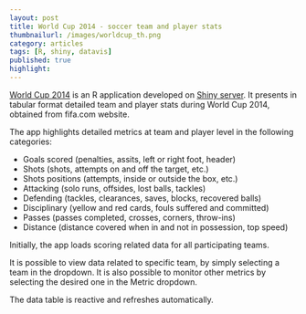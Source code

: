 ```yaml
---
layout: post
title: World Cup 2014 - soccer team and player stats
thumbnailurl: /images/worldcup_th.png
category: articles
tags: [R, shiny, datavis]
published: true
highlight: 
---
```


[World Cup 2014](/apps/worldcup2014/) is an R application developed on [Shiny server](http://www.shinyapps.io). It presents in tabular format detailed team and player stats during World Cup 2014, obtained from fifa.com website. 

The app highlights detailed metrics at team and player level in the following categories:

- Goals scored (penalties, assits, left or right foot, header)
- Shots (shots, attempts on and off the target, etc.)
- Shots positions (attempts, inside or outside the box, etc.)
- Attacking (solo runs, offsides, lost balls, tackles)
- Defending (tackles, clearances, saves, blocks, recovered balls)
- Disciplinary (yellow and red cards, fouls suffered and committed)
- Passes (passes completed, crosses, corners, throw-ins)
- Distance (distance covered when in and not in possession, top speed)

Initially, the app loads scoring related data for all participating teams.

It is possible to view data related to specific team, by simply selecting a team in the dropdown. It is also possible to monitor other metrics by selecting the desired one in the Metric dropdown. 

The data table is reactive and refreshes automatically.
